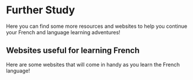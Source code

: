 <h1>Further Study</h1>
<p>Here you can find some more resources and websites to help you continue your French and language learning adventures!</p>
<h2>Websites useful for learning French</h2>
<p>Here are some websites that will come in handy as you learn the French language!</p>
<h3><a href="https://www.bbc.com/bitesize/subjects/z9dqxnb> BBC Bitesize French</a></h3>
<p>This site contains lots of useful information and activities on topics such as familiar vocabulary, useful phrases, lifestyle, leisure and the media, home and the environment, work and education, French life and culture, and grammar.</p>
<h3>French Games</h3>
<p>Choose from over 100+ topics and participate in fun and interactive lessons and games to improve your French!</p>
<h3>Memrise</h3>
<p>Take your French vocabulary to the next level by creating your own flashcards and memory aids!</p>
<h3>Duolingo</h3>
<p>Take part in lots of fun and informative activities and track your progress on your French learning journey!</p>
<h2>Websites Useful for General Language Learning</h2>
<h3>Word Reference</h3>
<p>Translate and find the meaning of any word you like in lots of different languages!</p>
<h3>Cram</h3>
<p>Use flashcards to improve your knowledge in loads of languages!</p>
